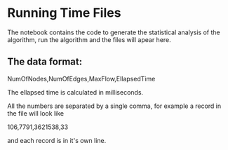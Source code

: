 # Running Time Files

The notebook contains the code to generate the statistical analysis of the algorithm, run the algorithm and the files will apear here.

## The data format: 

NumOfNodes,NumOfEdges,MaxFlow,EllapsedTime

The ellapsed time is calculated in milliseconds.

All the numbers are separated by a single comma, for example a record in the file will look like

106,7791,3621538,33

and each record is in it's own line.
